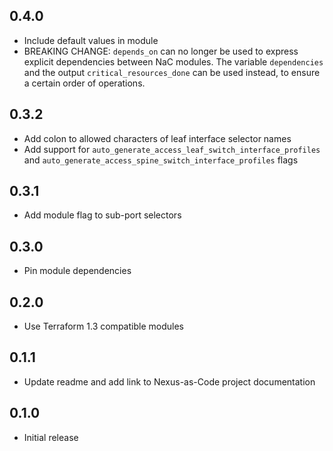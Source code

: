 ## 0.4.0

- Include default values in module
- BREAKING CHANGE: `depends_on` can no longer be used to express explicit dependencies between NaC modules. The variable `dependencies` and the output `critical_resources_done` can be used instead, to ensure a certain order of operations.

## 0.3.2

- Add colon to allowed characters of leaf interface selector names
- Add support for `auto_generate_access_leaf_switch_interface_profiles` and `auto_generate_access_spine_switch_interface_profiles` flags

## 0.3.1

- Add module flag to sub-port selectors

## 0.3.0

- Pin module dependencies

## 0.2.0

- Use Terraform 1.3 compatible modules

## 0.1.1

- Update readme and add link to Nexus-as-Code project documentation

## 0.1.0

- Initial release
